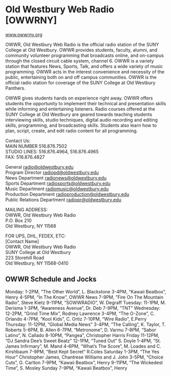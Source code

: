 <h1>Old Westbury Web Radio [OWWRNY]</h1>

<a href="http://www.owwrny.org" target="_blank">www.owwrny.org</a>

OWWR, Old Westbury Web Radio is the official radio station of the SUNY College at Old Westbury.  OWWR provides students, faculty, alumni, and community volunteer programming that broadcasts online, and on-campus through the closed circuit cable system, channel 6. OWWR is a variety station that features News, Sports, Talk, and offers a wide variety of music programming. OWWR acts in the interest convenience and necessity of the public, entertaining both on and off campus communities. OWWR is the official radio station for coverage of the SUNY College at Old Westbury Panthers.

OWWR gives students hands on experience right away. OWWR offers students the opportunity to implement their technical and presentation skills while informing and entertaining listeners. Radio courses offered at the SUNY College at Old Westbury are geared towards teaching students interviewing skills, studio techniques, digital audio recording and editing skills, programming, and broadcasting skills. Students also learn how to plan, script, create, and edit radio content for all programming.

Contact Us:<br/>
MAIN NUMBER 516.876.7502<br/>
STUDIO LINES: 516.876.4964, 516.876.4965<br/>
FAX: 516.876.4827

General radio@oldwestbury.edu<br/>
Program Director radiopd@oldwestbury.edu<br/>
News Department radionews@oldwestbury.edu<br/>
Sports Department radiosports@oldwestbury.edu<br/>
Music Department radiomusic@oldwestbury.edu<br/>
Production Department radioproduction@oldwestbury.edu<br/>
Public Relations Department radiopr@oldwestbury.edu

MAILING ADDRESS:<br/>
OWWR, Old Westbury Web Radio<br/>
P.O. Box 210<br/>
Old Westbury, NY 11568

FOR UPS, DHL, FEDEX, ETC:<br/>
[Contact Name]<br/>
OWWR, Old Westbury Web Radio<br/>
SUNY College at Old Westbury<br/>
223 Storehill Road<br/>
Old Westbury, NY 11568-0410

<h2>OWWR Schedule and Jocks</h2>
Monday:
1-2PM, “The Other World”, L. Blackstone
3-4PM, “Kawaii Beatbox”, Henry
4-5PM, “In The Know”, OWWR News
7-9PM, ”Fire On The Mountain Radio”, Steve Kietz 
9-11PM, “SOWWRADIO”, W. Degraff
Tuesday:
11-1PM, M. Derisma
1-3PM, “Awareness Avenue”, Dr. Deb
7-9PM, “TNT” 
Wednesday:
12-2PM, “Grind Time Mix”, Rodney Lawrence
3-4PM, “The O-Zone”, C. Orlando
4-7PM, “Kool Kids”, C. Ortiz
7-10PM, “Wire Radio”, E.Perry 
Thursday:
11-12PM, “Global Media News”
3-4PM, “The Calling”, K. Taylor, T. Roberts
5-6PM, B. Allen
6-7PM, “Metronome”, D. Varmu
7-8PM, “Sabor Latino”, N. Callado
8-10PM, “Pangea”, Christopher Harris 
Friday
11-12PM, “DJ Sandra Dee’s Sweet Beatz”
12-1PM, “Tuned Out” S. Doyle 
1-4PM, “St. James Infirmary”, M. Mand
4-6PM, “What’s The Score”, M. Loades and C. Kirshbaum
7-9PM, “Best Kept Secret” R.Coles
Saturday
1-3PM, “The Yes Hour” Christopher James, Chantrese Williams and J. John
3-5PM, “Choice Cuts”, G. Carlton
7-9PM, “Kawaii Beatbox”, Henry
9-11PM, “The Wickedest Time”, S. Mosley
Sunday 
7-9PM, “Kawaii Beatbox”, Henry
